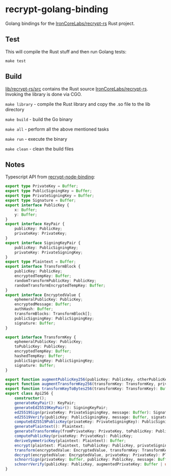 # recrypt-golang-binding

Golang bindings for the [IronCoreLabs/recrypt-rs](https://github.com/IronCoreLabs/recrypt-rs) Rust project.


## Test

This will compile the Rust stuff and then run Golang tests:

    make test


## Build

[lib/recrypt-rs/src](lib/recrypt-rs/src) contains the Rust source [IronCoreLabs/recrypt-rs](https://github.com/IronCoreLabs/recrypt-rs). Invoking the library is done via CGO.

`make library` - compile the Rust library and copy the .so file to the lib directory

`make build` - build the Go binary

`make all` - perform all the above mentioned tasks

`make run` - execute the binary

`make clean` - clean the build files


## Notes

Typescript API from [recrypt-node-binding](https://github.com/IronCoreLabs/recrypt-node-binding):

```typescript
export type PrivateKey = Buffer;
export type PublicSigningKey = Buffer;
export type PrivateSigningKey = Buffer;
export type Signature = Buffer;
export interface PublicKey {
    x: Buffer;
    y: Buffer;
}
export interface KeyPair {
    publicKey: PublicKey;
    privateKey: PrivateKey;
}
export interface SigningKeyPair {
    publicKey: PublicSigningKey;
    privateKey: PrivateSigningKey;
}
export type Plaintext = Buffer;
export interface TransformBlock {
    publicKey: PublicKey;
    encryptedTempKey: Buffer;
    randomTransformPublicKey: PublicKey;
    randomTransformEncryptedTempKey: Buffer;
}
export interface EncryptedValue {
    ephemeralPublicKey: PublicKey;
    encryptedMessage: Buffer;
    authHash: Buffer;
    transformBlocks: TransformBlock[];
    publicSigningKey: PublicSigningKey;
    signature: Buffer;
}

export interface TransformKey {
    ephemeralPublicKey: PublicKey;
    toPublicKey: PublicKey;
    encryptedTempKey: Buffer;
    hashedTempKey: Buffer;
    publicSigningKey: PublicSigningKey;
    signature: Buffer;
}

export function augmentPublicKey256(publicKey: PublicKey, otherPublicKey: PublicKey): PublicKey;
export function augmentTransformKey256(transformKey: TransformKey, privateKey: PrivateKey): TransformKey;
export function transformKeyToBytes256(transformKey: TransformKey): Buffer;
export class Api256 {
    constructor();
    generateKeyPair(): KeyPair;
    generateEd25519KeyPair(): SigningKeyPair;
    ed25519Sign(privateKey: PrivateSigningKey, message: Buffer): Signature;
    ed25519Verify(publicKey: PublicSigningKey, message: Buffer, signature: Signature): boolean;
    computeEd25519PublicKey(privateKey: PrivateSigningKey): PublicSigningKey;
    generatePlaintext(): Plaintext;
    generateTransformKey(fromPrivateKey: PrivateKey, toPublicKey: PublicKey, privateSigningKey: PrivateSigningKey): TransformKey;
    computePublicKey(privateKey: PrivateKey): PublicKey;
    deriveSymmetricKey(plaintext: Plaintext): Buffer;
    encrypt(plaintext: Plaintext, toPublicKey: PublicKey, privateSigningKey: PrivateSigningKey): EncryptedValue;
    transform(encryptedValue: EncryptedValue, transformKey: TransformKey, privateSigningKey: PrivateSigningKey): EncryptedValue;
    decrypt(encryptedValue: EncryptedValue, privateKey: PrivateKey): Plaintext;
    schnorrSign(privateKey: Buffer, publicKey: PublicKey, message: Buffer): Signature;
    schnorrVerify(publicKey: PublicKey, augmentedPrivateKey: Buffer | undefined, message: Buffer, signature: Signature): boolean;
}
```
